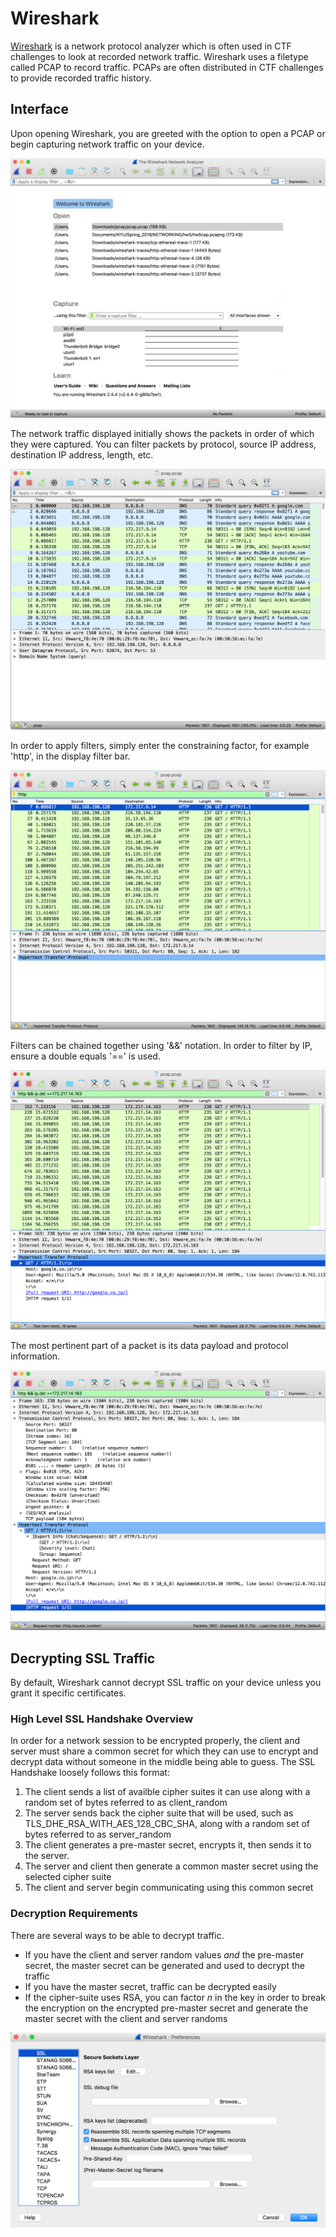 # Wireshark

[Wireshark](http://www.wireshark.com) is a network protocol analyzer which is often used in CTF challenges to look at recorded network traffic. Wireshark uses a filetype called PCAP to record traffic. PCAPs are often distributed in CTF challenges to provide recorded traffic history.

## Interface

Upon opening Wireshark, you are greeted with the option to open a PCAP or begin capturing network traffic on your device.

![Wirshark Start Screen](images/ws-start-screen.png)

The network traffic displayed initially shows the packets in order of which they were captured. You can filter packets by protocol, source IP address, destination IP address, length, etc. 

![PCAP Screen](images/ws-pcap-screen.png)

In order to apply filters, simply enter the constraining factor, for example 'http', in the display filter bar. 

![PCAP HTTP Filter](images/ws-filter.png)

Filters can be chained together using '&&' notation. In order to filter by IP, ensure a double equals '==' is used. 

![PCAP HTTP IP Filter](images/ws-filter-2.png)

The most pertinent part of a packet is its data payload and protocol information.

![HTTP TCP Info](images/ws-tcp-http-info.png)

## Decrypting SSL Traffic

By default, Wireshark cannot decrypt SSL traffic on your device unless you grant it specific certificates.

### High Level SSL Handshake Overview

In order for a network session to be encrypted properly, the client and server must share a common secret for which they can use to encrypt and decrypt data without someone in the middle being able to guess. The SSL Handshake loosely follows this format:

1. The client sends a list of availble cipher suites it can use along with a random set of bytes referred to as client_random
2. The server sends back the cipher suite that will be used, such as TLS_DHE_RSA_WITH_AES_128_CBC_SHA, along with a random set of bytes referred to as server_random
3. The client generates a pre-master secret, encrypts it, then sends it to the server.
4. The server and client then generate a common master secret using the selected cipher suite
5. The client and server begin communicating using this common secret

### Decryption Requirements

There are several ways to be able to decrypt traffic.

- If you have the client and server random values *and* the pre-master secret, the master secret can be generated and used to decrypt the traffic
- If you have the master secret, traffic can be decrypted easily
- If the cipher-suite uses RSA, you can factor *n* in the key in order to break the encryption on the encrypted pre-master secret and generate the master secret with the client and server randoms 

![Wireshark SSL Preferences](images/ws-ssl-pref.png)